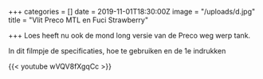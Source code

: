 +++
categories = []
date = 2019-11-01T18:30:00Z
image = "/uploads/d.jpg"
title = "Vlit Preco MTL en Fuci Strawberry"

+++
Loes heeft nu ook de mond long versie van de Preco weg werp tank. 

In dit filmpje de specificaties, hoe te gebruiken en de 1e indrukken

{{< youtube wVQV8fXgqCc >}}